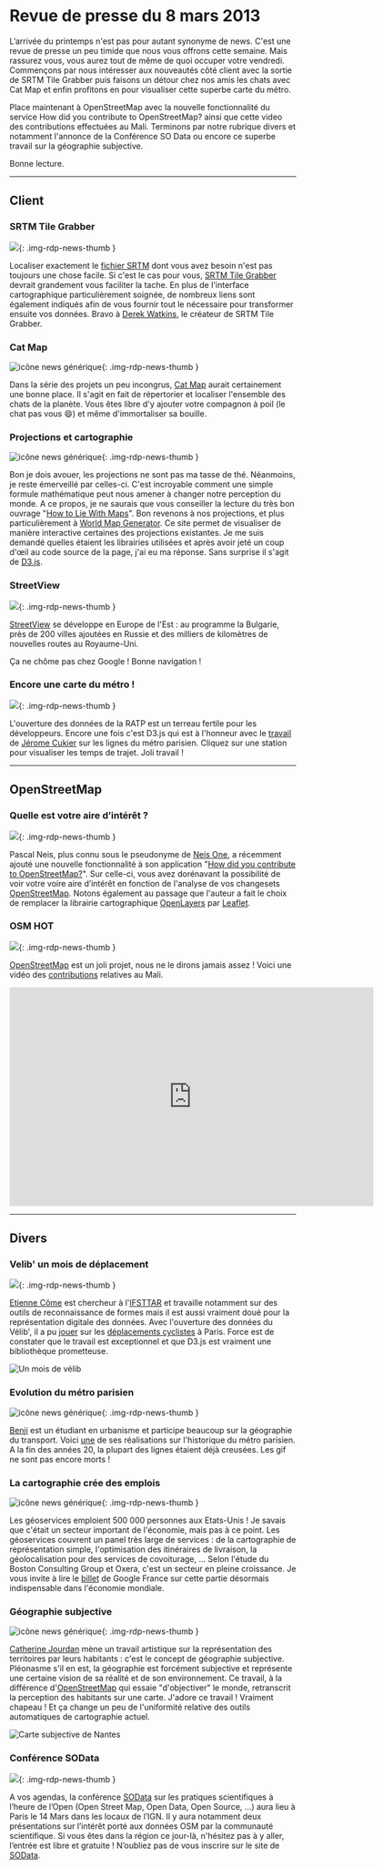 # Revue de presse du 8 mars 2013

L’arrivée du printemps n'est pas pour autant synonyme de news. C'est une revue de presse un peu timide que nous vous offrons cette semaine. Mais rassurez vous, vous aurez tout de même de quoi occuper votre vendredi. Commençons par nous intéresser aux nouveautés côté client avec la sortie de SRTM Tile Grabber puis faisons un détour chez nos amis les chats avec Cat Map et enfin profitons en pour visualiser cette superbe carte du métro.

Place maintenant à OpenStreetMap avec la nouvelle fonctionnalité du service How did you contribute to OpenStreetMap? ainsi que cette video des contributions effectuées au Mali. Terminons par notre rubrique divers et notamment l'annonce de la Conférence SO Data ou encore ce superbe travail sur la géographie subjective.

Bonne lecture.

----

## Client

### SRTM Tile Grabber

![](https://cdn.geotribu.fr/img/logos-icones/entreprises_association/nasa.png){: .img-rdp-news-thumb }

Localiser exactement le [fichier SRTM](https://fr.wikipedia.org/wiki/Shuttle_Radar_Topography_Mission) dont vous avez besoin n'est pas toujours une chose facile. Si c'est le cas pour vous, [SRTM Tile Grabber](http://dwtkns.com/srtm/) devrait grandement vous faciliter la tache. En plus de l'interface cartographique particulièrement soignée, de nombreux liens sont également indiqués afin de vous fournir tout le nécessaire pour transformer ensuite vos données. Bravo à [Derek Watkins](https://twitter.com/dwtkns), le créateur de SRTM Tile Grabber.

### Cat Map

![icône news générique](https://cdn.geotribu.fr/img/internal/icons-rdp-news/news.png "News Geotribu"){: .img-rdp-news-thumb }

Dans la série des projets un peu incongrus, [Cat Map](http://sites.zsl.org/maps/catmap) aurait certainement une bonne place. Il s'agit en fait de répertorier et localiser l'ensemble des chats de la planète. Vous êtes libre d'y ajouter votre compagnon à poil (le chat pas vous :smile:) et même d'immortaliser sa bouille.

### Projections et cartographie

![icône news générique](https://cdn.geotribu.fr/img/internal/icons-rdp-news/news.png "News Geotribu"){: .img-rdp-news-thumb }

Bon je dois avouer, les projections ne sont pas ma tasse de thé. Néanmoins, je reste émerveillé par celles-ci. C'est incroyable comment une simple formule mathématique peut nous amener à changer notre perception du monde. A ce propos, je ne saurais que vous conseiller la lecture du très bon ouvrage "[How to Lie With Maps](http://www.amazon.fr/gp/product/0226534219/ref=as_li_tf_tl?ie=UTF8&camp=1642&creative=6746&creativeASIN=0226534219&linkCode=as2&tag=geotribu-21)". Bon revenons à nos projections, et plus particulièrement à [World Map Generator](http://www.worldmapgenerator.org/personas/daVinci). Ce site permet de visualiser de manière interactive certaines des projections existantes. Je me suis demandé quelles étaient les librairies utilisées et après avoir jeté un coup d'œil au code source de la page, j'ai eu ma réponse. Sans surprise il s'agit de [D3.js](http://d3js.org/).

### StreetView

![](https://cdn.geotribu.fr/img/logos-icones/entreprises_association/google/google_street_view.png){: .img-rdp-news-thumb }

[StreetView](http://google-latlong.blogspot.com/2013/03/expanding-street-view-in-europe.html?utm_source=feedburner&utm_medium=feed&utm_campaign=Feed%3A+blogspot%2FSbSV+%28Google+LatLong%29) se développe en Europe de l'Est : au programme la Bulgarie, près de 200 villes ajoutées en Russie et des milliers de kilomètres de nouvelles routes au Royaume-Uni.

Ça ne chôme pas chez Google ! Bonne navigation !

### Encore une carte du métro !

![](https://cdn.geotribu.fr/img/logos-icones/entreprises_association/ratp.png){: .img-rdp-news-thumb }

L'ouverture des données de la RATP est un terreau fertile pour les développeurs. Encore une fois c'est D3.js qui est à l'honneur avec le [travail](http://jeromecukier.net/projects/metro/map.html) de [Jérome Cukier](http://www.jeromecukier.net/) sur les lignes du métro parisien. Cliquez sur une station pour visualiser les temps de trajet. Joli travail !

----

## OpenStreetMap

### Quelle est votre aire d’intérêt ?

![](https://cdn.geotribu.fr/img/logos-icones/OpenStreetMap/Openstreetmap.png){: .img-rdp-news-thumb }

Pascal Neis, plus connu sous le pseudonyme de [Neis One](http://neis-one.org/), a récemment ajouté une nouvelle fonctionnalité à son application "[How did you contribute to OpenStreetMap?](http://hdyc.neis-one.org/)". Sur celle-ci, vous avez dorénavant la possibilité de voir votre voire aire d’intérêt en fonction de l'analyse de vos changesets [OpenStreetMap](https://www.openstreetmap.org/). Notons également au passage que l'auteur a fait le choix de remplacer la librairie cartographique [OpenLayers](https://openlayers.org/) par [Leaflet](http://leafletjs.com/).

### OSM HOT

![](https://cdn.geotribu.fr/img/logos-icones/OpenStreetMap/Openstreetmap.png){: .img-rdp-news-thumb }

[OpenStreetMap](https://www.openstreetmap.org/) est un joli projet, nous ne le dirons jamais assez ! Voici une vidéo des [contributions](http://hot.openstreetmap.org/updates/2013-02-01_activation_pour_le_mali) relatives au Mali.

<iframe src="https://player.vimeo.com/video/61282773" width="640" height="384" frameborder="0" allow="autoplay; fullscreen" allowfullscreen></iframe>

----

## Divers

### Velib' un mois de déplacement

![](https://cdn.geotribu.fr/img/logos-icones/divers/velib.png){: .img-rdp-news-thumb }

[Etienne Côme](http://www.comeetie.fr/about.php?) est chercheur à l'[IFSTTAR](http://www.ifsttar.fr/) et travaille notamment sur des outils de reconnaissance de formes mais il est aussi vraiment doué pour la représentation digitale des données. Avec l'ouverture des données du Vélib', il a pu [jouer](http://www.comeetie.fr/blog/?p=65) sur les [déplacements cyclistes](http://www.comeetie.fr/galerie/velib/) à Paris. Force est de constater que le travail est exceptionnel et que D3.js est vraiment une bibliothèque prometteuse.

![Un mois de vélib](https://cdn.geotribu.fr/img/articles-blog-rdp/capture-ecran/ifsttar_velib_mois.png)

### Evolution du métro parisien

![icône news générique](https://cdn.geotribu.fr/img/internal/icons-rdp-news/news.png "News Geotribu"){: .img-rdp-news-thumb }

[Benji](https://fr.wikipedia.org/wiki/Utilisateur:Benjism89) est un étudiant en urbanisme et participe beaucoup sur la géographie du transport. Voici [une](https://upload.wikimedia.org/wikipedia/commons/e/e0/Historical_map_of_Paris_Metro_-_1899-2012_reduced.gif) de ses réalisations sur l'historique du métro parisien. A la fin des années 20, la plupart des lignes étaient déjà creusées. Les gif ne sont pas encore morts !

### La cartographie crée des emplois

![icône news générique](https://cdn.geotribu.fr/img/internal/icons-rdp-news/news.png "News Geotribu"){: .img-rdp-news-thumb }

Les géoservices emploient 500 000 personnes aux Etats-Unis ! Je savais que c'était un secteur important de l'économie, mais pas à ce point. Les géoservices couvrent un panel très large de services : de la cartographie de représentation simple, l'optimisation des itinéraires de livraison, la géolocalisation pour des services de covoiturage, ... Selon l'étude du Boston Consulting Group et Oxera, c'est un secteur en pleine croissance. Je vous invite à lire le [billet](http://googlefrance.blogspot.fr/2013/01/la-cartographie-cree-des-emplois-et.html) de Google France sur cette partie désormais indispensable dans l'économie mondiale.

### Géographie subjective

![icône news générique](https://cdn.geotribu.fr/img/internal/icons-rdp-news/news.png "News Geotribu"){: .img-rdp-news-thumb }

[Catherine Jourdan](http://www.geographiesubjective.org/Geographie_subjective/Presentation.html) mène un travail artistique sur la représentation des territoires par leurs habitants : c'est le concept de géographie subjective. Pléonasme s'il en est, la géographie est forcément subjective et représente une certaine vision de sa réalité et de son environnement. Ce travail, à la différence d'[OpenStreetMap](https://www.openstreetmap.org/) qui essaie "d'objectiver" le monde, retranscrit la perception des habitants sur une carte. J'adore ce travail ! Vraiment chapeau ! Et ça change un peu de l'uniformité relative des outils automatiques de cartographie actuel.

![Carte subjective de Nantes](https://cdn.geotribu.fr/img/articles-blog-rdp/capture-ecran/carte_nantes_subjective_jourdan.jpg)

### Conférence SOData

![](https://cdn.geotribu.fr/img/logos-icones/divers/opendata.jpg){: .img-rdp-news-thumb }

A vos agendas, la conférence [SOData](http://sodata.org/) sur les pratiques scientifiques à l’heure de l’Open (Open Street Map, Open Data, Open Source, …) aura lieu à Paris le 14 Mars dans les locaux de l’IGN. Il y aura notamment deux présentations sur l’intérêt porté aux données OSM par la communauté scientifique. Si vous êtes dans la région ce jour-là, n'hésitez pas à y aller, l’entrée est libre et gratuite ! N’oubliez pas de vous inscrire sur le site de [SOData](http://sodata.org/).
